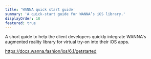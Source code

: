 ```yaml
---
title: 'WANNA quick start guide'
summary: 'A quick-start guide for WANNA’s iOS library.'
displayOrder: 10
featured: true
---
```


A short guide to help the client developers quickly integrate WANNA's augmented reality library for virtual try-on into their iOS apps.

https://docs.wanna.fashion/ios/6.1/getstarted
